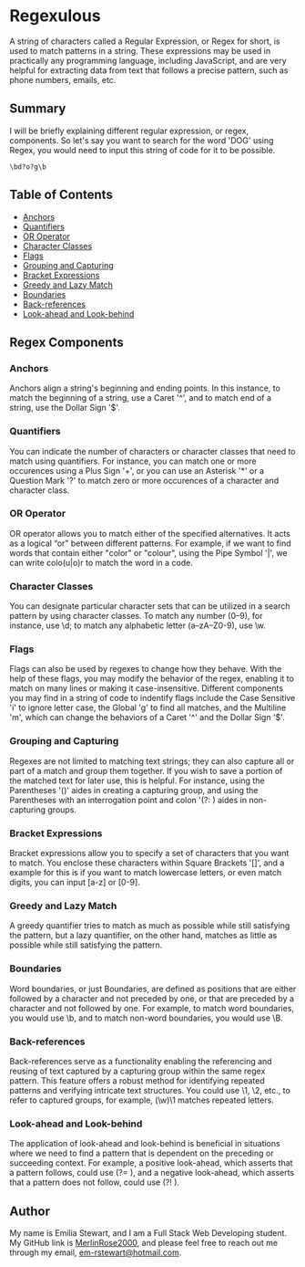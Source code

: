 # Regexulous

A string of characters called a Regular Expression, or Regex for short, is used to match patterns in a string. These expressions may be used in practically any programming language, including JavaScript, and are very helpful for extracting data from text that follows a precise pattern, such as phone numbers, emails, etc.

## Summary

I will be briefly explaining different regular expression, or regex, components. So let's say you want to search for the word 'DOG' using Regex, you would need to input this string of code for it to be possible.
  
```shell	 
\bd?o?g\b	 
```	 
## Table of Contents

- [Anchors](#anchors)
- [Quantifiers](#quantifiers)
- [OR Operator](#or-operator)
- [Character Classes](#character-classes)
- [Flags](#flags)
- [Grouping and Capturing](#grouping-and-capturing)
- [Bracket Expressions](#bracket-expressions)
- [Greedy and Lazy Match](#greedy-and-lazy-match)
- [Boundaries](#boundaries)
- [Back-references](#back-references)
- [Look-ahead and Look-behind](#look-ahead-and-look-behind)

## Regex Components

### Anchors

Anchors align a string's beginning and ending points. In this instance, to match the beginning of a string, use a Caret '^', and to match end of a string, use the Dollar Sign '$'.

### Quantifiers

You can indicate the number of characters or character classes that need to match using quantifiers. For instance, you can match one or more occurences using a Plus Sign '+', or you can use an Asterisk '*' or a Question Mark '?' to match zero or more occurences of a character and character class.

### OR Operator

OR operator allows you to match either of the specified alternatives. It acts as a logical “or” between different patterns. For example, if we want to find words that contain either "color" or "colour", using the Pipe Symbol '|', we can write colo(u|o)r to match the word in a code.

### Character Classes

You can designate particular character sets that can be utilized in a search pattern by using character classes. To match any number (0–9), for instance, use \\d; to match any alphabetic letter (a–zA–Z0-9), use \\w.

### Flags

Flags can also be used by regexes to change how they behave. With the help of these flags, you may modify the behavior of the regex, enabling it to match on many lines or making it case-insensitive. Different components you may find in a string of code to indentify flags include the Case Sensitive 'i' to ignore letter case, the Global 'g' to find all matches, and the Multiline 'm', which can change the behaviors of a Caret '^' and the Dollar Sign '$'.

### Grouping and Capturing

Regexes are not limited to matching text strings; they can also capture all or part of a match and group them together. If you wish to save a portion of the matched text for later use, this is helpful. For instance, using the Parentheses '()' aides in creating a capturing group, and using the Parentheses with an interrogation point and colon '(?: ) aides in non-capturing groups.

### Bracket Expressions

Bracket expressions allow you to specify a set of characters that you want to match. You enclose these characters within Square Brackets '[]', and a example for this is if you want to match lowercase letters, or even match digits, you can input [a-z] or [0-9].

### Greedy and Lazy Match

A greedy quantifier tries to match as much as possible while still satisfying the pattern, but a lazy quantifier, on the other hand, matches as little as possible while still satisfying the pattern.

### Boundaries

Word boundaries, or just Boundaries, are defined as positions that are either followed by a character and not preceded by one, or that are preceded by a character and not followed by one. For example, to match word boundaries, you would use \\b, and to match non-word boundaries, you would use \\B.

### Back-references

Back-references serve as a functionality enabling the referencing and reusing of text captured by a capturing group within the same regex pattern. This feature offers a robust method for identifying repeated patterns and verifying intricate text structures. You could use \\1, \\2, etc., to refer to captured groups, for example, (\\w)\\1 matches repeated letters.

### Look-ahead and Look-behind

The application of look-ahead and look-behind is beneficial in situations where we need to find a pattern that is dependent on the preceding or succeeding context. For example, a positive look-ahead, which asserts that a pattern follows, could use (?= ), and a negative look-ahead, which asserts that a pattern does not follow, could use (?! ).

## Author

My name is Emilia Stewart, and I am a Full Stack Web Developing student. My GitHub link is [MerlinRose2000](https://github.com/MerlinRose2000), and please feel free to reach out me through my email, [em-rstewart@hotmail.com](mailto:em-rstewart@hotmail.com).
